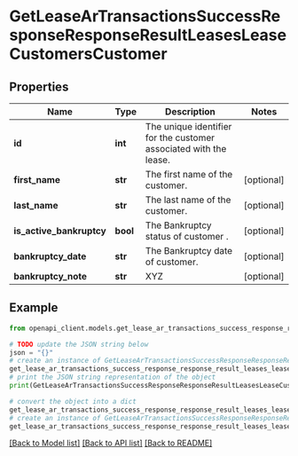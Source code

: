 # GetLeaseArTransactionsSuccessResponseResponseResultLeasesLeaseCustomersCustomer


## Properties

Name | Type | Description | Notes
------------ | ------------- | ------------- | -------------
**id** | **int** | The unique identifier for the customer associated with the lease. | 
**first_name** | **str** | The first name of the customer. | [optional] 
**last_name** | **str** | The last name of the customer. | [optional] 
**is_active_bankruptcy** | **bool** | The Bankruptcy status of customer . | [optional] 
**bankruptcy_date** | **str** | The Bankruptcy date of customer. | [optional] 
**bankruptcy_note** | **str** | XYZ | [optional] 

## Example

```python
from openapi_client.models.get_lease_ar_transactions_success_response_response_result_leases_lease_customers_customer import GetLeaseArTransactionsSuccessResponseResponseResultLeasesLeaseCustomersCustomer

# TODO update the JSON string below
json = "{}"
# create an instance of GetLeaseArTransactionsSuccessResponseResponseResultLeasesLeaseCustomersCustomer from a JSON string
get_lease_ar_transactions_success_response_response_result_leases_lease_customers_customer_instance = GetLeaseArTransactionsSuccessResponseResponseResultLeasesLeaseCustomersCustomer.from_json(json)
# print the JSON string representation of the object
print(GetLeaseArTransactionsSuccessResponseResponseResultLeasesLeaseCustomersCustomer.to_json())

# convert the object into a dict
get_lease_ar_transactions_success_response_response_result_leases_lease_customers_customer_dict = get_lease_ar_transactions_success_response_response_result_leases_lease_customers_customer_instance.to_dict()
# create an instance of GetLeaseArTransactionsSuccessResponseResponseResultLeasesLeaseCustomersCustomer from a dict
get_lease_ar_transactions_success_response_response_result_leases_lease_customers_customer_from_dict = GetLeaseArTransactionsSuccessResponseResponseResultLeasesLeaseCustomersCustomer.from_dict(get_lease_ar_transactions_success_response_response_result_leases_lease_customers_customer_dict)
```
[[Back to Model list]](../README.md#documentation-for-models) [[Back to API list]](../README.md#documentation-for-api-endpoints) [[Back to README]](../README.md)


